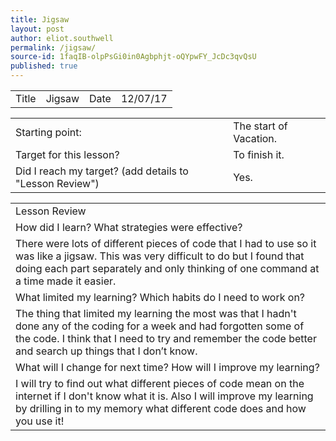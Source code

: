 ```yaml
---
title: Jigsaw
layout: post
author: eliot.southwell
permalink: /jigsaw/
source-id: 1faqIB-olpPsGi0in0Agbphjt-oQYpwFY_JcDc3qvQsU
published: true
---
```

<table>
  <tr>
    <td>Title</td>
    <td>Jigsaw</td>
    <td>Date</td>
    <td>12/07/17</td>
  </tr>
</table>


<table>
  <tr>
    <td>Starting point:</td>
    <td>The start of Vacation.</td>
  </tr>
  <tr>
    <td>Target for this lesson?</td>
    <td>To finish it.</td>
  </tr>
  <tr>
    <td>Did I reach my target? 
(add details to "Lesson Review")</td>
    <td>Yes.</td>
  </tr>
</table>


<table>
  <tr>
    <td>Lesson Review</td>
  </tr>
  <tr>
    <td>How did I learn? What strategies were effective? </td>
  </tr>
  <tr>
    <td>There were lots of different pieces of code that I had to use so it was like a jigsaw. This was very difficult to do but I found that doing each part separately and only thinking of one command at a time made it easier.</td>
  </tr>
  <tr>
    <td>What limited my learning? Which habits do I need to work on? </td>
  </tr>
  <tr>
    <td>The thing that limited my learning the most was that I hadn't done any of the coding for a week and had forgotten some of the code. I think that I need to try and remember the code better and search up things that I don’t know.</td>
  </tr>
  <tr>
    <td>What will I change for next time? How will I improve my learning?</td>
  </tr>
  <tr>
    <td>I will try to find out what different pieces of code mean on the internet if I don't know what it is. Also I will improve my learning by drilling in to my memory what different code does and how you use it!</td>
  </tr>
</table>


